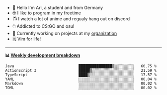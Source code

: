 * 👋 Hello I'm Ari, a student and from Germany
* 🤓 I like to program in my freetime
* 📺 I watch a lot of anime and regualy hang out on discord
* 🖱️ Addicted to CS:GO and osu!
* 👷 Currently working on projects at my [organization](https://github.com/aridevelopment-de)
* 🗒️ Vim for life!

<hr />

**📊 [Weekly development breakdown](https://wakatime.com/@Ari24)**

<!--START_SECTION:waka-->

```text
Java                             ███████████████▒░░░░░░░░░   60.75 %
ActionScript 3                   █████▒░░░░░░░░░░░░░░░░░░░   21.59 %
TypeScript                       ████▒░░░░░░░░░░░░░░░░░░░░   17.57 %
YAML                             ░░░░░░░░░░░░░░░░░░░░░░░░░   00.04 %
Markdown                         ░░░░░░░░░░░░░░░░░░░░░░░░░   00.02 %
TOML                             ░░░░░░░░░░░░░░░░░░░░░░░░░   00.02 %
```

<!--END_SECTION:waka-->
